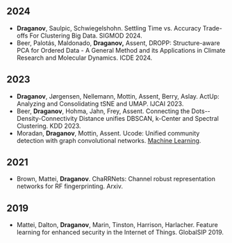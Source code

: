 ## 2024

- **Draganov**, Saulpic, Schwiegelshohn. Settling Time vs. Accuracy Trade-offs For Clustering Big Data. SIGMOD 2024.
- Beer, Palotás, Maldonado, **Draganov,** Assent, DROPP: Structure-aware PCA for Ordered Data - A General Method and its Applications in Climate Research and Molecular Dynamics. ICDE 2024.


## 2023

- **Draganov**, Jørgensen, Nellemann, Mottin, Assent, Berry, Aslay. ActUp: Analyzing and Consolidating tSNE and UMAP. IJCAI 2023.
- Beer, **Draganov**, Hohma, Jahn, Frey, Assent. Connecting the Dots--Density-Connectivity Distance unifies DBSCAN, k-Center and Spectral Clustering. KDD 2023.
- Moradan, **Draganov**, Mottin, Assent. Ucode: Unified community detection with graph convolutional networks. [Machine Learning](https://link.springer.com/journal/10994).

## 2021

- Brown, Mattei, **Draganov**. ChaRRNets: Channel robust representation networks for RF fingerprinting. Arxiv.

## 2019

- Mattei, Dalton, **Draganov**, Marin, Tinston, Harrison, Harlacher. Feature learning for enhanced security in the Internet of Things. GlobalSIP 2019.
